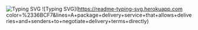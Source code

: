 ![Typing SVG](https://readme-typing-svg.herokuapp.com?color=%2336BCF7&lines=GetLet)
![Typing SVG](https://readme-typing-svg.herokuapp.com color=%2336BCF7&lines=A+package+delivery+service+that+allows+deliveries+and+senders+to+negotiate+delivery+terms+directly)
